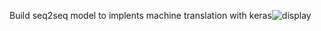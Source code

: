 Build seq2seq model to implents machine translation with keras![display](https://github.com/guodalongplus/Machine-Learning/blob/master/Machine%20Translation/pic/1.png)
